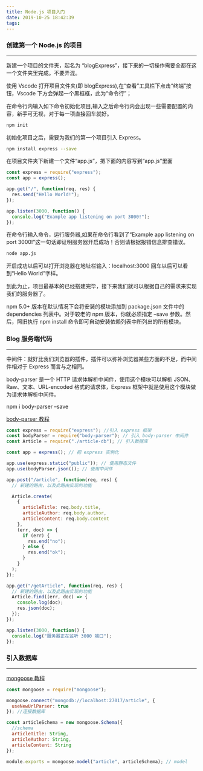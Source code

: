 ```yaml
---
title: Node.js 项目入门
date: 2019-10-25 18:42:39
tags:
---
```


### 创建第一个 Node.js 的项目

---

新建一个项目的文件夹，起名为 “blogExpress”，接下来的一切操作需要全都在这一个文件夹里完成。不要弄混。

使用 Vscode 打开项目文件夹(即 blogExpress),在“查看”工具栏下点击“终端”按钮，Vscode 下方会弹起一个黑框框，此为“命令行”；

在命令行内输入如下命令初始化项目,输入之后命令行内会出现一些需要配置的内容，新手可无视，对于每一项直接回车就好。

```bash
npm init
```

初始化项目之后，需要为我们的第一个项目引入 Express。

```bash
npm install express --save
```

在项目文件夹下新建一个文件“app.js”，把下面的内容写到“app.js”里面

```js
const express = require("express");
const app = express();

app.get("/", function(req, res) {
  res.send("Hello World!");
});

app.listen(3000, function() {
  console.log("Example app listening on port 3000!");
});
```

在命令行输入命令，运行服务器,如果在命令行看到了“Example app listening on port 3000!”这一句话即证明服务器开启成功！否则请根据报错信息排查错误。

```bash
node app.js
```

开启成功以后可以打开浏览器在地址栏输入：localhost:3000
回车以后可以看到“Hello World”字样。

到此为止，项目最基本的已经搭建完毕，接下来我们就可以根据自己的需求来实现我们的服务器了。

npm 5.0+ 版本在默认情况下会将安装的模块添加到 package.json 文件中的 dependencies 列表中。对于较老的 npm 版本，你就必须指定 –save 参数。然后，照旧执行 npm install 命令即可自动安装依赖列表中所列出的所有模块。

### Blog 服务端代码

---

中间件：就好比我们浏览器的插件，插件可以弥补浏览器某些方面的不足，而中间件相对于 Express 而言与之相同。

body-parser 是一个 HTTP 请求体解析中间件，使用这个模块可以解析 JSON、Raw、文本、URL-encoded 格式的请求体，Express 框架中就是使用这个模块做为请求体解析中间件。

npm i body-parser –save

[body-parser 教程](https://www.jianshu.com/p/ea0122ad1ac0)

```js
const express = require("express"); //引入 express 框架
const bodyParser = require("body-parser"); // 引入 body-parser 中间件
const Article = require("./article-db"); // 引入数据库

const app = express(); // 把 express 实例化

app.use(express.static("public")); // 使用静态文件
app.use(bodyParser.json()); // 使用中间件

app.post("/article", function(req, res) {
  // 新建的路由，以及此路由实现的功能

  Article.create(
    {
      articleTitle: req.body.title,
      articleAuthor: req.body.author,
      articleContent: req.body.content
    },
    (err, doc) => {
      if (err) {
        res.end("no");
      } else {
        res.end("ok");
      }
    }
  );
});

app.get("/getArticle", function(req, res) {
  // 新建的路由，以及此路由实现的功能
  Article.find((err, doc) => {
    console.log(doc);
    res.json(doc);
  });
});

app.listen(3000, function() {
  console.log("服务器正在监听 3000 端口");
});
```

### 引入数据库

---

[mongoose 教程](https://www.cnblogs.com/xiaohuochai/p/7215067.html?utm_source=itdadao&utm_medium=referral)

```js
const mongoose = require("mongoose");

mongoose.connect("mongodb://localhost:27017/article", {
  useNewUrlParser: true
}); //连接数据库

const articleSchema = new mongoose.Schema({
  //schema
  articleTitle: String,
  articleAuthor: String,
  articleContent: String
});

module.exports = mongoose.model("article", articleSchema); // model
```
